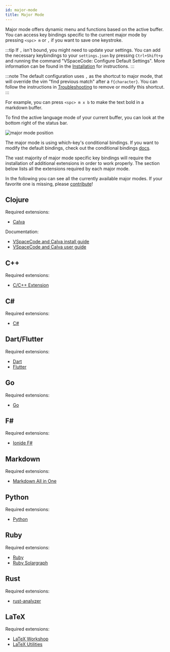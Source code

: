 ```yaml
---
id: major-mode
title: Major Mode
---
```


Major mode offers dynamic menu and functions based on the active buffer.
You can access key bindings specific to the current major mode by pressing `<spc> m` or `,` if you want to save one keystroke.

:::tip
If `,` isn't bound, you might need to update your settings.
You can add the necessary keybindings to your `settings.json` by pressing `Ctrl+Shift+p` and running the command "VSpaceCode: Configure Default Settings".
More information can be found in the [Installation](./) for instructions.
:::

:::note
The default configuration uses `,` as the shortcut to major mode, that will override the vim "find previous match" after a `f{character}`.
You can follow the instructions in [Troubleshooting](./troubleshooting#-cannot-find-previous-match) to remove or modify this shortcut.
:::

For example, you can press `<spc> m x b` to make the text bold in a markdown buffer.

To find the active language mode of your current buffer, you can look at the bottom right of the status bar.

![major mode position](/img/docs/major_mode.png)

The major mode is using which-key's conditional bindings. If you want to modify the default bindings, check out the conditional bindings [docs](./whichkey/extra#conditional-bindings-experimental).

The vast majority of major mode specific key bindings will require the installation of additional extensions in order to work properly.
The section below lists all the extensions required by each major mode.

In the following you can see all the currently available major modes.
If your favorite one is missing, please [contribute](https://github.com/VSpaceCode/VSpaceCode/blob/master/CONTRIBUTING.md)!

## Clojure

Required extensions:

- [Calva](https://marketplace.visualstudio.com/items?itemName=betterthantomorrow.calva)

Documentation:

- [VSpaceCode and Calva install guide](http://practicalli.github.io/clojure/clojure-editors/editor-install-guides/vspacecode-calva.html#install-vs-code-extension)
- [VSpaceCode and Calva user guide](http://practicalli.github.io/clojure/clojure-editors/editor-user-guides/vspacecode-calva.html)

## C++

Required extensions:

- [C/C++ Extension](https://marketplace.visualstudio.com/items?itemName=ms-vscode.cpptools)

## C\#

Required extensions:

- [C#](https://marketplace.visualstudio.com/items?itemName=ms-dotnettools.csharp)

## Dart/Flutter

Required extensions:

- [Dart](https://marketplace.visualstudio.com/items?itemName=Dart-Code.dart-code)
- [Flutter](https://marketplace.visualstudio.com/items?itemName=Dart-Code.flutter)

## Go

Required extensions:

- [Go](https://marketplace.visualstudio.com/items?itemName=golang.Go)

## F\#

Required extensions:

- [Ionide F#](https://marketplace.visualstudio.com/items?itemName=Ionide.Ionide-fsharp)

## Markdown

Required extensions:

- [Markdown All in One](https://marketplace.visualstudio.com/items?itemName=yzhang.markdown-all-in-one)

## Python

Required extensions:

- [Python](https://marketplace.visualstudio.com/items?itemName=ms-python.python)

## Ruby

Required extensions:

- [Ruby](https://marketplace.visualstudio.com/items?itemName=rebornix.Ruby)
- [Ruby Solargraph](https://marketplace.visualstudio.com/items?itemName=castwide.solargraph)

## Rust

Required extensions:

- [rust-analyzer](https://marketplace.visualstudio.com/items?itemName=matklad.rust-analyzer)

## LaTeX

Required extensions:

- [LaTeX Workshop](https://marketplace.visualstudio.com/items?itemName=James-Yu.latex-workshop)
- [LaTeX Utilities](https://marketplace.visualstudio.com/items?itemName=tecosaur.latex-utilities)
